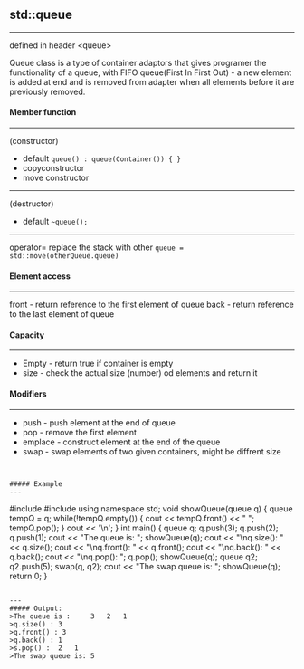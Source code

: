 ## std::queue
---
defined in header \<queue\>


Queue class is a type of container adaptors that gives programer the functionality of a queue, with FIFO queue(First In First Out) - a new element is added at end and   is removed from adapter when all elements before it are previously removed.

#### Member function
---
(constructor) 
* default ```queue() : queue(Container()) { } ```
* copyconstructor
* move constructor
---
(destructor)
* default ```~queue();```
---
operator=
replace the stack with other
```queue = std::move(otherQueue.queue)```


#### Element access
---
front - return reference to the first element of queue
back - return reference to the last element of queue

#### Capacity
---
* Empty - return true if container is empty
* size - check the actual size (number) od elements and return it

#### Modifiers
---
* push - push element at the end of queue
* pop - remove the first element
* emplace - construct element at the end of the queue
* swap - swap elements of two given containers, might be diffrent size
```std::swap(q1, q2);'''


##### Example
---
```
#include <iostream>
#include <stack>
using namespace std;
void showQueue(queue<int> q) {
    queue <int> tempQ = q;
    while(!tempQ.empty()) {
        cout << tempQ.front() << " ";
        tempQ.pop();
    }
    cout << '\n';
}
int main() {
    queue<int> q;
    q.push(3);
    q.push(2);
    q.push(1);
    cout << "The queue is: ";
    showQueue(q);
    cout << "\nq.size(): " << q.size();
    cout << "\nq.front(): " << q.front();
    cout << "\nq.back(): " << q.back();
    cout << "\nq.pop(): ";
    q.pop();
    showQueue(q);
    queue<int> q2;
    q2.push(5);
    swap(q, q2);
    cout << "The swap queue is: ";
    showQueue(q);
    return 0;
}
```

---
##### Output:
>The queue is : 	3	2	1
>q.size() : 3
>q.front() : 3
>q.back() : 1
>s.pop() : 	2	1
>The swap queue is: 5




